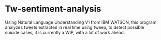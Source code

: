 # Tw-sentiment-analysis
Using Natural Language Understanding V1 from IBM WATSON, this program analyzes tweets extracted in real time using tweep, to detect possible suicide cases, it is currently a WIP, with a lot of work ahead.
